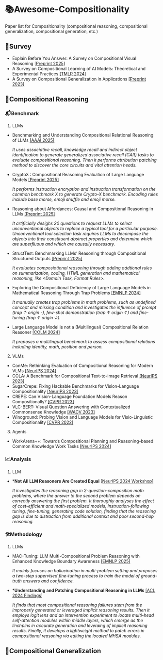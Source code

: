 # 📚Awesome-Compositionality
Paper list for Compositionality (compositional reasoning, compositional generalization, compositional generation, etc.)




## 📑Survey
- Explain Before You Answer: A Survey on Compositional Visual Reasoning [[Preprint 2025]](https://arxiv.org/abs/2508.17298)
- A Survey on Compositional Learning of AI Models: Theoretical and Experimental Practices [[TMLR 2024]](https://arxiv.org/abs/2406.08787)
- A Survey on Compositional Generalization in Applications [[Preprint 2023]](https://arxiv.org/abs/2302.01067)




## 🧠Compositional Reasoning
### 📬Benchmark
1. LLMs
- Benchmarking and Understanding Compositional Relational Reasoning of LLMs [[AAAI 2025]](https://ojs.aaai.org/index.php/AAAI/article/view/34170)

  *It uses associative recall, knowledge recall and indirect object identification to generate generalized associative recall (GAR) tasks to evaluate compositional reasoning. Then it performs attribution patching method to discover the core circuits and vital attention heads.*

- CryptoX : Compositional Reasoning Evaluation of Large Language Models [[Preprint 2025]](https://arxiv.org/abs/2502.07813)

  *It performs instruction encryption and instruction transformation on the common benchmark X to generate Crypto-X benchmark. Encoding rules include base morse, emoji shuffle and emoji morse.*

- Reasoning about Affordances: Causal and Compositional Reasoning in LLMs [[Preprint 2025]](https://arxiv.org/abs/2502.16606)

  *It artificially desighs 20 questions to request LLMs to select unconventional objects to replace a typical tool for a particular purpose. Unconventional tool selection task requires LLMs to decompose the objects into their constituent abstract properties and determine which are superfluous and which are causally necessary.*

- StructTest: Benchmarking LLMs’ Reasoning through Compositional Structured Outputs [[Preprint 2025]](https://arxiv.org/abs/2412.18011)

  *It evaluates composiotional reasoning through adding addtional rules on summarization, coding, HTML generation and mathematical reasoning, like <Domain Task, Format Rules>.*

- Exploring the Compositional Deficiency of Large Language Models in Mathematical Reasoning Through Trap Problems [[EMNLP 2024]](https://aclanthology.org/2024.emnlp-main.915/)

  *It manually creates trap problems in math problems, such as undefined concept and missing condition and investigates the influence of prompt (trap ↑ origin -), few-shot demonstration (trap ↑ origin ↑) and fine-tuning (trap ↑ origin ↓).*

- Large Language Model is not a (Multilingual) Compositional Relation Reasoner [[COLM 2024]](https://openreview.net/forum?id=wLQ3I0F1oj)

  *It proposes a multilingual benchmark to assess compositional relations including identity, math, position and person.*

2. VLMs
- ConMe: Rethinking Evaluation of Compositional Reasoning for Modern VLMs [[NeurIPS 2024]](https://proceedings.neurips.cc/paper_files/paper/2024/hash/28aad3b3b315d86910d7f4ee2867dfa4-Abstract-Datasets_and_Benchmarks_Track.html)
- COLA: A Benchmark for Compositional Text-to-image Retrieval [[NeurIPS 2023]](https://proceedings.neurips.cc/paper_files/paper/2023/hash/917cd410aa55b61594fa2a6f6e5a9e94-Abstract-Datasets_and_Benchmarks.html)
- SugarCrepe: Fixing Hackable Benchmarks for Vision-Language Compositionality [[NeurIPS 2023]](https://proceedings.neurips.cc/paper_files/paper/2023/hash/63461de0b4cb760fc498e85b18a7fe81-Abstract-Datasets_and_Benchmarks.html)
- CREPE: Can Vision-Language Foundation Models Reason Compositionally? [[CVPR 2023]](https://openaccess.thecvf.com/content/CVPR2023/html/Ma_CREPE_Can_Vision-Language_Foundation_Models_Reason_Compositionally_CVPR_2023_paper.html)
- VLC-BERT: Visual Question Answering with Contextualized Commonsense Knowledge [[WACV 2023]](https://openaccess.thecvf.com/content/WACV2023/html/Ravi_VLC-BERT_Visual_Question_Answering_With_Contextualized_Commonsense_Knowledge_WACV_2023_paper.html)
- Winoground: Probing Vision and Language Models for Visio-Linguistic Compositionality [[CVPR 2022]](https://openaccess.thecvf.com/content/CVPR2022/html/Thrush_Winoground_Probing_Vision_and_Language_Models_for_Visio-Linguistic_Compositionality_CVPR_2022_paper)

3. Agents
- WorkArena++: Towards Compositional Planning and Reasoning-based Common Knowledge Work Tasks [[NeurIPS 2024]](https://proceedings.neurips.cc/paper_files/paper/2024/hash/0b82662b6c32e887bb252a74d8cb2d5e-Abstract-Datasets_and_Benchmarks_Track.html)




### 📈Analysis
1. LLM
- ***Not All LLM Reasoners Are Created Equal** [[NeurIPS 2024 Workshop]](https://arxiv.org/abs/2410.01748)

  *It investigates the reasoning gap in 2-question-composition math problems, where the answer to the second problem depends on correctly answering the first problem. It thoroughly analyses the effect of cost-efficient and math-specialized models, instruction-following tuning, fine-tuning, generating code solution, finding that the reasoning gap is due to distraction from additional context and poor second-hop reasoning.*




### 🛠️Methodology

1. LLMs
- MAC-Tuning: LLM Multi-Compositional Problem Reasoning with Enhanced Knowledge Boundary Awareness [[EMNLP 2025]](https://arxiv.org/abs/2504.21773)

  *It mainly focuses on hallucination in multi-problem setting and proposes a two-step supervised fine-tuning process to train the model of ground-truth answers and confidence.*

- ***Understanding and Patching Compositional Reasoning in LLMs** [[ACL 2024 Findings]](https://aclanthology.org/2024.findings-acl.576/)

  *It finds that most compositional reasoning failures stem from the improperly generated or leveraged implicit reasoning results. Then it employs logit lens and an intervention experiment to locate multi-head self-attention modules within middle layers, which emerge as the linchpins in accurate generation and leveraing of implicit reasoning results. Finally, it develops a lightweight method to patch errors in compositional reasoning via editing the located MHSA modules.*




## 🤖Compositional Generalization
